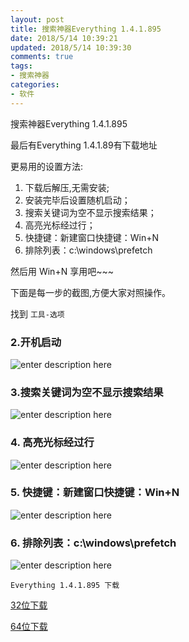 ```yaml
---
layout: post
title: 搜索神器Everything 1.4.1.895
date: 2018/5/14 10:39:21
updated: 2018/5/14 10:39:30
comments: true
tags: 
- 搜索神器
categories: 
- 软件
---
```


搜索神器Everything 1.4.1.895

最后有Everything 1.4.1.89有下载地址

更易用的设置方法:

 1. 下载后解压,无需安装; 
 2. 安装完毕后设置随机启动； 
 3. 搜索关键词为空不显示搜索结果； 
 4. 高亮光标经过行；
 5.  快捷键：新建窗口快捷键：Win+N 
 6. 排除列表：c:\windows\prefetch

然后用 Win+N 享用吧~~~

下面是每一步的截图,方便大家对照操作。

找到 `工具-选项`

### 2.开机启动

![enter description here][1]

### 3.搜索关键词为空不显示搜索结果

![enter description here][2]

### 4. 高亮光标经过行

![enter description here][3]

### 5.  快捷键：新建窗口快捷键：Win+N 

![enter description here][4]

### 6. 排除列表：c:\windows\prefetch

![enter description here][5]

`Everything 1.4.1.895 下载`

[32位下载][6]

[64位下载][7]


  [1]: http://cooldev-1251672755.cossh.myqcloud.com/cooldev/1523546184347.jpg
  [2]: http://cooldev-1251672755.cossh.myqcloud.com/cooldev/1523546320550.jpg
  [3]: http://cooldev-1251672755.cossh.myqcloud.com/cooldev/1523546389374.jpg
  [4]: http://cooldev-1251672755.cossh.myqcloud.com/cooldev/1523546415475.jpg
  [5]: http://cooldev-1251672755.cossh.myqcloud.com/cooldev/1523546444914.jpg
  [6]: https://pan.lanzou.com/i0tya7a
  [7]: https://pan.lanzou.com/i0tya4h